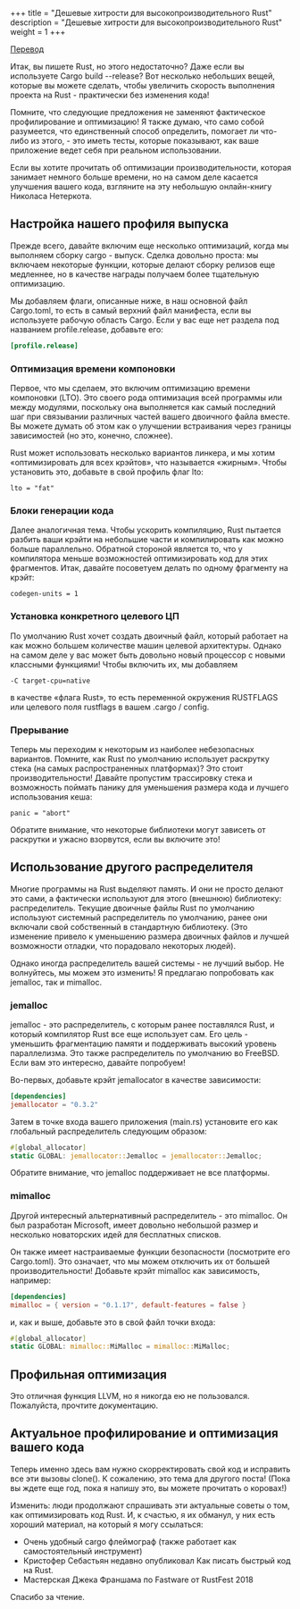 +++
title = "Дешевые хитрости для высокопроизводительного Rust"
description = "Дешевые хитрости для высокопроизводительного Rust"
weight = 1
+++

[Перевод](https://deterministic.space/high-performance-rust.html)

Итак, вы пишете Rust, но этого недостаточно? Даже если вы используете Cargo build --release? Вот несколько небольших вещей, которые вы можете сделать, чтобы увеличить скорость выполнения проекта на Rust - практически без изменения кода!

Помните, что следующие предложения не заменяют фактическое профилирование и оптимизацию! Я также думаю, что само собой разумеется, что единственный способ определить, помогает ли что-либо из этого, - это иметь тесты, которые показывают, как ваше приложение ведет себя при реальном использовании.

Если вы хотите прочитать об оптимизации производительности, которая занимает немного больше времени, но на самом деле касается улучшения вашего кода, взгляните на эту небольшую онлайн-книгу Николаса Нетеркота.

## Настройка нашего профиля выпуска

Прежде всего, давайте включим еще несколько оптимизаций, когда мы выполняем сборку cargo - выпуск. Сделка довольно проста: мы включаем некоторые функции, которые делают сборку релизов еще медленнее, но в качестве награды получаем более тщательную оптимизацию.

Мы добавляем флаги, описанные ниже, в наш основной файл Cargo.toml, то есть в самый верхний файл манифеста, если вы используете рабочую область Cargo. Если у вас еще нет раздела под названием profile.release, добавьте его: 

```toml
[profile.release]
```

### Оптимизация времени компоновки

Первое, что мы сделаем, это включим оптимизацию времени компоновки (LTO). Это своего рода оптимизация всей программы или между модулями, поскольку она выполняется как самый последний шаг при связывании различных частей вашего двоичного файла вместе. Вы можете думать об этом как о улучшении встраивания через границы зависимостей (но это, конечно, сложнее).

Rust может использовать несколько вариантов линкера, и мы хотим «оптимизировать для всех крэйтов», что называется «жирным». Чтобы установить это, добавьте в свой профиль флаг lto: 

```
lto = "fat"
```

### Блоки генерации кода

Далее аналогичная тема. Чтобы ускорить компиляцию, Rust пытается разбить ваши крэйти на небольшие части и компилировать как можно больше параллельно. Обратной стороной является то, что у компилятора меньше возможностей оптимизировать код для этих фрагментов. Итак, давайте посоветуем делать по одному фрагменту на крэйт: 

```
codegen-units = 1
```

### Установка конкретного целевого ЦП

По умолчанию Rust хочет создать двоичный файл, который работает на как можно большем количестве машин целевой архитектуры. Однако на самом деле у вас может быть довольно новый процессор с новыми классными функциями! Чтобы включить их, мы добавляем 

```
-C target-cpu=native
```
в качестве «флага Rust», то есть переменной окружения RUSTFLAGS или целевого поля rustflags в вашем .cargo / config.

### Прерывание

Теперь мы переходим к некоторым из наиболее небезопасных вариантов. Помните, как Rust по умолчанию использует раскрутку стека (на самых распространенных платформах)? Это стоит производительности! Давайте пропустим трассировку стека и возможность поймать панику для уменьшения размера кода и лучшего использования кеша: 

```
panic = "abort"
```

Обратите внимание, что некоторые библиотеки могут зависеть от раскрутки и ужасно взорвутся, если вы включите это!

## Использование другого распределителя

Многие программы на Rust выделяют память. И они не просто делают это сами, а фактически используют для этого (внешнюю) библиотеку: распределитель. Текущие двоичные файлы Rust по умолчанию используют системный распределитель по умолчанию, ранее они включали свой собственный в стандартную библиотеку. (Это изменение привело к уменьшению размера двоичных файлов и лучшей возможности отладки, что порадовало некоторых людей).

Однако иногда распределитель вашей системы - не лучший выбор. Не волнуйтесь, мы можем это изменить! Я предлагаю попробовать как jemalloc, так и mimalloc.

### jemalloc

jemalloc - это распределитель, с которым ранее поставлялся Rust, и который компилятор Rust все еще использует сам. Его цель - уменьшить фрагментацию памяти и поддерживать высокий уровень параллелизма. Это также распределитель по умолчанию во FreeBSD. Если вам это интересно, давайте попробуем!

Во-первых, добавьте крэйт jemallocator в качестве зависимости: 

```toml
[dependencies]
jemallocator = "0.3.2"
```

Затем в точке входа вашего приложения (main.rs) установите его как глобальный распределитель следующим образом: 

```rust
#[global_allocator]
static GLOBAL: jemallocator::Jemalloc = jemallocator::Jemalloc;
```

Обратите внимание, что jemalloc поддерживает не все платформы.

### mimalloc

Другой интересный альтернативный распределитель - это mimalloc. Он был разработан Microsoft, имеет довольно небольшой размер и несколько новаторских идей для бесплатных списков.

Он также имеет настраиваемые функции безопасности (посмотрите его Cargo.toml). Это означает, что мы можем отключить их от большей производительности! Добавьте крэйт mimalloc как зависимость, например: 

```toml
[dependencies]
mimalloc = { version = "0.1.17", default-features = false }
```

и, как и выше, добавьте это в свой файл точки входа: 

```rust
#[global_allocator]
static GLOBAL: mimalloc::MiMalloc = mimalloc::MiMalloc;
```

## Профильная оптимизация

Это отличная функция LLVM, но я никогда ею не пользовался. Пожалуйста, прочтите документацию.

## Актуальное профилирование и оптимизация вашего кода

Теперь именно здесь вам нужно скорректировать свой код и исправить все эти вызовы clone(). К сожалению, это тема для другого поста! (Пока вы ждете еще год, пока я напишу это, вы можете прочитать о коровах!)

Изменить: люди продолжают спрашивать эти актуальные советы о том, как оптимизировать код Rust. И, к счастью, я их обманул, у них есть хороший материал, на который я могу ссылаться:

- Очень удобный cargo флеймограф (также работает как самостоятельный инструмент)
- Кристофер Себастьян недавно опубликовал Как писать быстрый код на Rust.
- Мастерская Джека Франшама по Fastware от RustFest 2018

Спасибо за чтение.